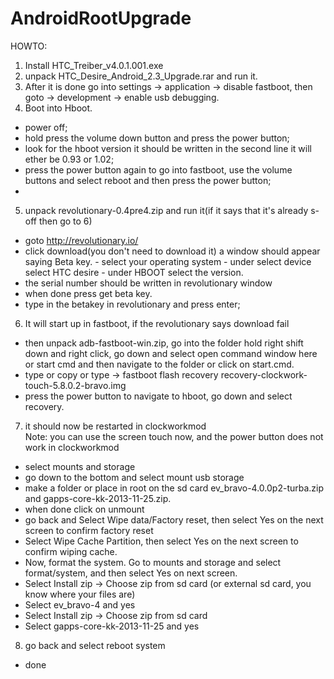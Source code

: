 # AndroidRootUpgrade
HOWTO: <br/>
1. Install HTC_Treiber_v4.0.1.001.exe <br/>
2. unpack HTC_Desire_Android_2.3_Upgrade.rar and run it.<br/>
3. After it is done go into settings -> application -> disable fastboot, then goto -> development -> enable usb debugging.<br/>
4. Boot into Hboot.
  - power off;
  - hold press the volume down button and press the power button;
  - look for the hboot version it should be written in the second line it will ether be 0.93 or 1.02;
  - press the power button again to go into fastboot, use the volume buttons and select reboot and then press the power button; <br/>
  - 
5. unpack revolutionary-0.4pre4.zip and run it(if it says that it's already s-off then go to 6)
  - goto http://revolutionary.io/
  - click download(you don't need to download it) a window should appear saying Beta key.
		- select your operating system
		- under select device select HTC desire
		- under HBOOT select the version.
  - the serial number should be written in revolutionary window
  - when done press get beta key.
  - type in the betakey in revolutionary and press enter;
6. It will start up in fastboot, if the revolutionary says download fail<br/>
  - then unpack adb-fastboot-win.zip, go into the folder hold right shift down and right click, go down and select open command window here or start cmd and then navigate to the folder or click on start.cmd.
  - type or copy or type -> fastboot flash recovery recovery-clockwork-touch-5.8.0.2-bravo.img
  - press the power button to navigate to hboot, go down and select recovery.
7. it should now be restarted in clockworkmod<br/>
	Note: you can use the screen touch now, and the power button does not work in clockworkmod
  - select mounts and storage
  - go down to the bottom and select mount usb storage
  - make a folder or place in root on the sd card ev_bravo-4.0.0p2-turba.zip and gapps-core-kk-2013-11-25.zip.
  - when done click on unmount
  - go back and Select Wipe data/Factory reset, then select Yes on the next screen to confirm factory reset
  - Select Wipe Cache Partition, then select Yes on the next screen to confirm wiping cache.
  - Now, format the system. Go to mounts and storage and select format/system, and then select Yes on next screen.
  - Select Install zip -> Choose zip from sd card (or external sd card, you know where your files are)
  - Select ev_bravo-4 and yes
  - Select Install zip -> Choose zip from sd card
  - Select gapps-core-kk-2013-11-25 and yes
8. go back and select reboot system<br/>
  - done 
